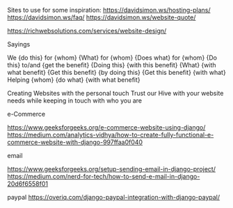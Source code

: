 Sites to use for some inspiration:
https://davidsimon.ws/hosting-plans/
https://davidsimon.ws/faq/
https://davidsimon.ws/website-quote/

https://richwebsolutions.com/services/website-design/




Sayings

We {do this} for {whom}
{What} for {whom}
{Does what} for {whom}
{Do this} to/and {get the benefit}
{Doing this} {with this benefit}
{What} {with what benefit}
{Get this benefit} {by doing this}
{Get this benefit} {with what}
Helping {whom} {do what} {with what benefit}


Creating Websites with the personal touch
Trust our Hive with your website needs while keeping in touch with who you are




e-Commerce

https://www.geeksforgeeks.org/e-commerce-website-using-django/
https://medium.com/analytics-vidhya/how-to-create-fully-functional-e-commerce-website-with-django-997ffaa0f040


email

https://www.geeksforgeeks.org/setup-sending-email-in-django-project/
https://medium.com/nerd-for-tech/how-to-send-e-mail-in-django-20d6f6558f01


paypal
https://overiq.com/django-paypal-integration-with-django-paypal/
